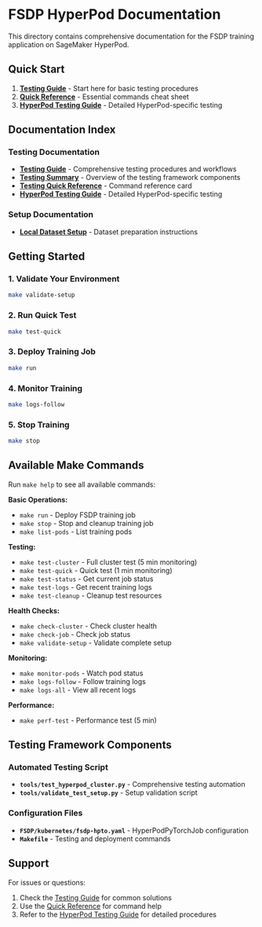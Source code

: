 # FSDP HyperPod Documentation

This directory contains comprehensive documentation for the FSDP training application on SageMaker HyperPod.

## Quick Start

1. **[Testing Guide](TESTING_GUIDE.md)** - Start here for basic testing procedures
2. **[Quick Reference](TESTING_QUICK_REFERENCE.md)** - Essential commands cheat sheet
3. **[HyperPod Testing Guide](HYPERPOD_TESTING_GUIDE.md)** - Detailed HyperPod-specific testing

## Documentation Index

### Testing Documentation
- **[Testing Guide](TESTING_GUIDE.md)** - Comprehensive testing procedures and workflows
- **[Testing Summary](TESTING_SUMMARY.md)** - Overview of the testing framework components
- **[Testing Quick Reference](TESTING_QUICK_REFERENCE.md)** - Command reference card
- **[HyperPod Testing Guide](HYPERPOD_TESTING_GUIDE.md)** - Detailed HyperPod-specific testing

### Setup Documentation  
- **[Local Dataset Setup](LOCAL_DATASET_SETUP.md)** - Dataset preparation instructions

## Getting Started

### 1. Validate Your Environment
```bash
make validate-setup
```

### 2. Run Quick Test
```bash
make test-quick
```

### 3. Deploy Training Job
```bash
make run
```

### 4. Monitor Training
```bash
make logs-follow
```

### 5. Stop Training
```bash
make stop
```

## Available Make Commands

Run `make help` to see all available commands:

**Basic Operations:**
- `make run` - Deploy FSDP training job
- `make stop` - Stop and cleanup training job
- `make list-pods` - List training pods

**Testing:**
- `make test-cluster` - Full cluster test (5 min monitoring)
- `make test-quick` - Quick test (1 min monitoring)
- `make test-status` - Get current job status
- `make test-logs` - Get recent training logs
- `make test-cleanup` - Cleanup test resources

**Health Checks:**
- `make check-cluster` - Check cluster health
- `make check-job` - Check job status
- `make validate-setup` - Validate complete setup

**Monitoring:**
- `make monitor-pods` - Watch pod status
- `make logs-follow` - Follow training logs
- `make logs-all` - View all recent logs

**Performance:**
- `make perf-test` - Performance test (5 min)

## Testing Framework Components

### Automated Testing Script
- **`tools/test_hyperpod_cluster.py`** - Comprehensive testing automation
- **`tools/validate_test_setup.py`** - Setup validation script

### Configuration Files
- **`FSDP/kubernetes/fsdp-hpto.yaml`** - HyperPodPyTorchJob configuration
- **`Makefile`** - Testing and deployment commands

## Support

For issues or questions:
1. Check the [Testing Guide](TESTING_GUIDE.md) for common solutions
2. Use the [Quick Reference](TESTING_QUICK_REFERENCE.md) for command help
3. Refer to the [HyperPod Testing Guide](HYPERPOD_TESTING_GUIDE.md) for detailed procedures
